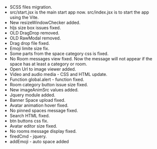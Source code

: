 - SCSS files migration.
- src/start.jsx is the main start app now. src/index.jsx is to start the app using the Vite.
- New resizeWindowChecker added.
- hljs size box issues fixed.
- OLD DragDrop removed.
- OLD RawModal removed.
- Drag drop file fixed.
- Emoji limite size fix.
- Some parts from the space category css is fixed.
- No Room messages view fixed. Now the message will not appear if the space has at least a category or room.
- Open Url to image viewer added.
- Video and audio media - CSS and HTML update.
- Function global.alert - function fixed.
- Room category button issue size fixed.
- New imageAnimSrc values added.
- Jquery module added.
- Banner Space upload fixed.
- Avatar animation hover fixed.
- No pinned spaces message fixed.
- Search HTML fixed.
- btn buttons css fix.
- Avatar editor size fixed.
- No rooms message display fixed.
- firedCmd - jquery.
- addEmoji - auto space added

